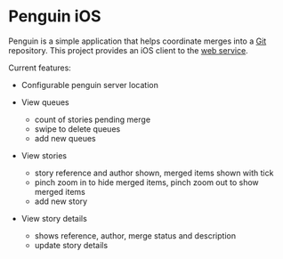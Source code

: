 Penguin iOS
===========

Penguin is a simple application that helps coordinate merges into a [Git](http://git-scm.com/) repository.  This project
provides an iOS client to the [web service](https://github.com/markhobson/penguin).

Current features:

- Configurable penguin server location

- View queues 
	- count of stories pending merge
	- swipe to delete queues
	- add new queues


- View stories
	- story reference and author shown, merged items shown with tick  
	- pinch zoom in to hide merged items, pinch zoom out to show merged items 
	- add new story


- View story details
	- shows reference, author, merge status and description
	- update story details
